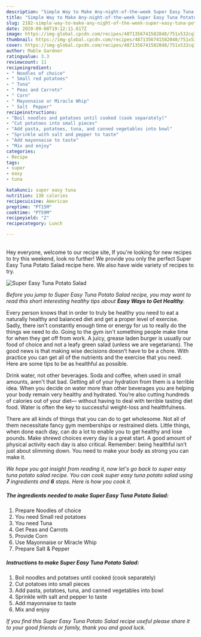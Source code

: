 ```yaml
---
description: "Simple Way to Make Any-night-of-the-week Super Easy Tuna Potato Salad"
title: "Simple Way to Make Any-night-of-the-week Super Easy Tuna Potato Salad"
slug: 2102-simple-way-to-make-any-night-of-the-week-super-easy-tuna-potato-salad
date: 2020-09-08T19:12:11.617Z
image: https://img-global.cpcdn.com/recipes/4871356741582848/751x532cq70/super-easy-tuna-potato-salad-recipe-main-photo.jpg
thumbnail: https://img-global.cpcdn.com/recipes/4871356741582848/751x532cq70/super-easy-tuna-potato-salad-recipe-main-photo.jpg
cover: https://img-global.cpcdn.com/recipes/4871356741582848/751x532cq70/super-easy-tuna-potato-salad-recipe-main-photo.jpg
author: Mable Gardner
ratingvalue: 3.3
reviewcount: 11
recipeingredient:
- " Noodles of choice"
- " Small red potatoes"
- " Tuna"
- " Peas and Carrots"
- " Corn"
- " Mayonnaise or Miracle Whip"
- " Salt  Pepper"
recipeinstructions:
- "Boil noodles and potatoes until cooked (cook separately)"
- "Cut potatoes into small pieces"
- "Add pasta, potatoes, tuna, and canned vegetables into bowl"
- "Sprinkle with salt and pepper to taste"
- "Add mayonnaise to taste"
- "Mix and enjoy"
categories:
- Recipe
tags:
- super
- easy
- tuna

katakunci: super easy tuna 
nutrition: 138 calories
recipecuisine: American
preptime: "PT15M"
cooktime: "PT59M"
recipeyield: "2"
recipecategory: Lunch

---
```

<br>
Hey everyone, welcome to our recipe site, If you're looking for new recipes to try this weekend, look no further! We provide you only the perfect Super Easy Tuna Potato Salad recipe here. We also have wide variety of recipes to try.
<br>


![Super Easy Tuna Potato Salad](https://img-global.cpcdn.com/recipes/4871356741582848/751x532cq70/super-easy-tuna-potato-salad-recipe-main-photo.jpg)

<i>Before you jump to Super Easy Tuna Potato Salad recipe, you may want to read this short interesting healthy tips about <strong>Easy Ways to Get Healthy</strong>.</i>

Every person knows that in order to truly be healthy you need to eat a naturally healthy and balanced diet and get a proper level of exercise. Sadly, there isn't constantly enough time or energy for us to really do the things we need to do. Going to the gym isn't something people make time for when they get off from work. A juicy, grease laden burger is usually our food of choice and not a leafy green salad (unless we are vegetarians). The good news is that making wise decisions doesn’t have to be a chore. With practice you can get all of the nutrients and the exercise that you need. Here are some tips to be as healthful as possible.

Drink water, not other beverages. Soda and coffee, when used in small amounts, aren't that bad. Getting all of your hydration from them is a terrible idea. When you decide on water more than other beverages you are helping your body remain very healthy and hydrated. You’re also cutting hundreds of calories out of your diet— without having to deal with terrible tasting diet food. Water is often the key to successful weight-loss and healthfulness.

There are all kinds of things that you can do to get wholesome. Not all of them necessitate fancy gym memberships or restrained diets. Little things, when done each day, can do a lot to enable you to get healthy and lose pounds. Make shrewd choices every day is a great start. A good amount of physical activity each day is also critical. Remember: being healthful isn’t just about slimming down. You need to make your body as strong you can make it. 


<i>We hope you got insight from reading it, now let's go back to super easy tuna potato salad recipe. You can cook super easy tuna potato salad using <strong>7</strong> ingredients and <strong>6</strong> steps. Here is how you cook it.
</i>

##### The ingredients needed to make Super Easy Tuna Potato Salad:

1. Prepare  Noodles of choice
1. You need  Small red potatoes
1. You need  Tuna
1. Get  Peas and Carrots
1. Provide  Corn
1. Use  Mayonnaise or Miracle Whip
1. Prepare  Salt &amp; Pepper


##### Instructions to make Super Easy Tuna Potato Salad:

1. Boil noodles and potatoes until cooked (cook separately)
1. Cut potatoes into small pieces
1. Add pasta, potatoes, tuna, and canned vegetables into bowl
1. Sprinkle with salt and pepper to taste
1. Add mayonnaise to taste
1. Mix and enjoy


<i>If you find this Super Easy Tuna Potato Salad recipe useful please share it to your good friends or family, thank you and good luck.</i>
